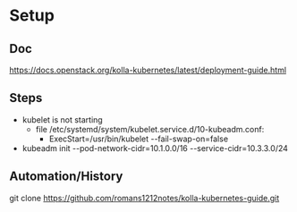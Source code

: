 # Setup
## Doc
https://docs.openstack.org/kolla-kubernetes/latest/deployment-guide.html

## Steps
* kubelet is not starting
  * file /etc/systemd/system/kubelet.service.d/10-kubeadm.conf:
    * ExecStart=/usr/bin/kubelet --fail-swap-on=false
* kubeadm init --pod-network-cidr=10.1.0.0/16 --service-cidr=10.3.3.0/24

## Automation/History
git clone https://github.com/romans1212notes/kolla-kubernetes-guide.git
